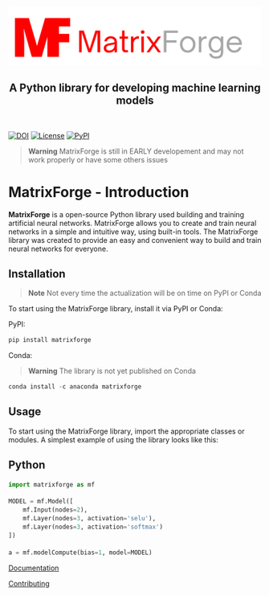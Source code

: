 <div align="center">
<img src="/branding/logo1.png">
</div>
 
## <div align="center">A Python library for developing machine learning models</div>
<br>

[![DOI](https://zenodo.org/badge/630897036.svg)](https://zenodo.org/badge/latestdoi/630897036)
[![License](https://img.shields.io/badge/License-Apache_2.0-blue.svg)](https://opensource.org/licenses/Apache-2.0)
[![PyPI](https://img.shields.io/pypi/v/hy)](https://pypi.org/project/matrixforge/)

> **Warning** MatrixForge is still in EARLY developement and may not work properly or have some others issues
> 
# MatrixForge - Introduction
 
**MatrixForge** is a open-source Python library used building and training artificial neural networks. MatrixForge allows you to create and train neural networks in a simple and intuitive way, using built-in tools. The MatrixForge library was created to provide an easy and convenient way to build and train neural networks for everyone.

## Installation
> **Note** Not every time the actualization will be on time on PyPI or Conda

To start using the MatrixForge library, install it via PyPI or Conda:

PyPI:
```python
pip install matrixforge
```
Conda:
> **Warning** The library is not yet published on Conda
```python
conda install -c anaconda matrixforge
```
## Usage
To start using the MatrixForge library, import the appropriate classes or modules. A simplest example of using the library looks like this:
 ## Python
```python
import matrixforge as mf

MODEL = mf.Model([
    mf.Input(nodes=2),
    mf.Layer(nodes=3, activation='selu'),
    mf.Layer(nodes=3, activation='softmax')
])

a = mf.modelCompute(bias=1, model=MODEL)
```
[Documentation](DOCUMENTATION.md)

[Contributing](.github/CONTRIBIUTING.md)

